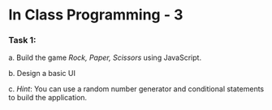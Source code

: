 # In Class Programming - 3

### Task 1:
a. Build the game *Rock, Paper, Scissors* using JavaScript. 

b. Design a basic UI

c. _Hint_: You can use a random number generator and conditional statements to build the application.
